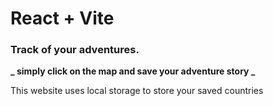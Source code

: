 # React + Vite

### Track of your adventures.

**_ simply click on the map and save your adventure story _**

This website uses local storage to store your saved countries
